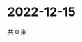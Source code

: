# 2022-12-15

共 0 条

<!-- BEGIN -->
<!-- 最后更新时间 Thu Dec 15 2022 22:19:05 GMT+0800 (China Standard Time) -->

<!-- END -->
